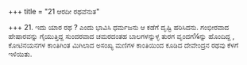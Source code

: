 +++
title = "21 ಆರದೀ ರಥವೆನುತ"

+++
21. ಇದು ಯಾರ ರಥ ? ಎಂದು ಭಾವಿಸಿ ಧರ್ಮಜನು ಆ ಕಡೆಗೆ ದೃಷ್ಟಿ ಹರಿಸಿದನು.  ಗಂಭೀರವಾದ ಹೇಷಾರವನ್ನು ಗೈಯುತ್ತಿದ್ದ ಸುಂದರವಾದ ಚಮರದಂತಹ ಬಾಲಗಳನ್ನುಳ್ಳ ತುರಗ ವೃಂದಗ¼ನ್ನು ಹೊಂದಿದ್ದ , ಕೋಟಿನಯನಗಳ ಕಾಂತಿಗಿಂತ ಮಿಗಿಲಾದ  ಅಸಂಖ್ಯ ಮಣಿಗಳ ಕಾಂತಿಯಿಂದ ಕೂಡಿದ ದೇವೇಂದ್ರನ ರಥವು ಕೆಳಗೆ ಇಳಿಯಿತು.